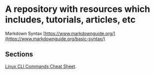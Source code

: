 # A repository with resources which includes, tutorials, articles, etc

Markdown Syntax [https://www.markdownguide.org/](https://www.markdownguide.org/basic-syntax/)

## Sections
[Linux CLI Commands Cheat Sheet](linux-cli-commands-cheatsheet/README.md).